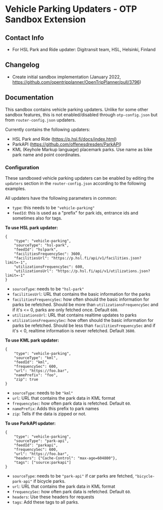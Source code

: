 # Vehicle Parking Updaters - OTP Sandbox Extension

## Contact Info

- For HSL Park and Ride updater: Digitransit team, HSL, Helsinki, Finland

## Changelog

- Create initial sandbox implementation (January
  2022, https://github.com/opentripplanner/OpenTripPlanner/pull/3796)

## Documentation

This sandbox contains vehicle parking updaters. Unlike for some other sandbox features, this is not
enabled/disabled through `otp-config.json` but from `router-config.json` updaters.

Currently contains the following updaters:

- HSL Park and Ride (https://p.hsl.fi/docs/index.html)
- ParkAPI (https://github.com/offenesdresden/ParkAPI)
- KML (Keyhole Markup language) placemark parks. Use name as bike park name and point coordinates.

### Configuration

These sandboxed vehicle parking updaters can be enabled by editing the `updaters` section in
the `router-config.json` according to the following examples.

All updaters have the following parameters in common:

- `type`: this needs to be `"vehicle-parking"`
- `feedId`: this is used as a "prefix" for park ids, entrance ids and sometimes also for tags.

<b>To use HSL park updater:</b>

```
{
    "type": "vehicle-parking",
    "sourceType": "hsl-park",
    "feedId": "hslpark",
    "facilitiesFrequencySec": 3600,
    "facilitiesUrl": "https://p.hsl.fi/api/v1/facilities.json?limit=-1",
    "utilizationsFrequencySec": 600,
    "utilizationsUrl": "https://p.hsl.fi/api/v1/utilizations.json?limit=-1"
}
```

- `sourceType`: needs to be `"hsl-park"`
- `facilitiesUrl`: URL that contains the basic information for the parks
- `facilitiesFrequencySec`: how often should the basic information for parks be refetched. Should be
  more than `utilizationsFrequencySec` and if it's <= 0, parks are only fetched once. Default `600`.
- `utilizationsUrl`: URL that contains realtime updates to parks
- `utilizationsFrequencySec`: how often should the basic information for parks be refetched. Should
  be less than `facilitiesFrequencySec` and if it's < 0, realtime information is never refetched.
  Default `3600`.

<b>To use KML park updater:</b>

```
{
    "type": "vehicle-parking",
    "sourceType": "kml",
    "feedId": "kml",
    "frequencySec": 600,
    "url": "https://foo.bar",
    "namePrefix": "foo",
    "zip": true
}
```

- `sourceType`: needs to be `"kml"`
- `url`: URL that contains the park data in KML format
- `frequencySec`: how often park data is refetched. Default `60`.
- `namePrefix`: Adds this prefix to park names
- `zip`: Tells if the data is zipped or not.

<b>To use ParkAPI updater:</b>

```
{
    "type": "vehicle-parking",
    "sourceType": "park-api",
    "feedId": "parkapi",
    "frequencySec": 600,
    "url": "https://foo.bar",
    "headers": {"Cache-Control": "max-age=604800"},
    "tags": ["source:parkapi"]
}
```

- `sourceType`: needs to be `"park-api"` if car parks are fetched, `"bicycle-park-api"` if bicycle
  parks.
- `url`: URL that contains the park data in KML format
- `frequencySec`: how often park data is refetched. Default `60`.
- `headers`: Use these headers for requests
- `tags`: Add these tags to all parks.

